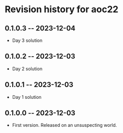 # Revision history for aoc22

## 0.1.0.3 -- 2023-12-04

* Day 3 solution 

## 0.1.0.2 -- 2023-12-03

* Day 2 solution 

## 0.1.0.1 -- 2023-12-03

* Day 1 solution 

## 0.1.0.0 -- 2023-12-03

* First version. Released on an unsuspecting world.
